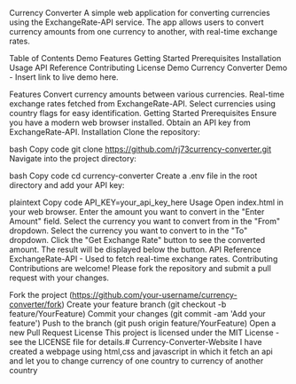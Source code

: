 Currency Converter
A simple web application for converting currencies using the ExchangeRate-API service. The app allows users to convert currency amounts from one currency to another, with real-time exchange rates.

Table of Contents
Demo
Features
Getting Started
Prerequisites
Installation
Usage
API Reference
Contributing
License
Demo
Currency Converter Demo - Insert link to live demo here.

Features
Convert currency amounts between various currencies.
Real-time exchange rates fetched from ExchangeRate-API.
Select currencies using country flags for easy identification.
Getting Started
Prerequisites
Ensure you have a modern web browser installed.
Obtain an API key from ExchangeRate-API.
Installation
Clone the repository:

bash
Copy code
git clone https://github.com/rj73currency-converter.git
Navigate into the project directory:

bash
Copy code
cd currency-converter
Create a .env file in the root directory and add your API key:

plaintext
Copy code
API_KEY=your_api_key_here
Usage
Open index.html in your web browser.
Enter the amount you want to convert in the "Enter Amount" field.
Select the currency you want to convert from in the "From" dropdown.
Select the currency you want to convert to in the "To" dropdown.
Click the "Get Exchange Rate" button to see the converted amount.
The result will be displayed below the button.
API Reference
ExchangeRate-API - Used to fetch real-time exchange rates.
Contributing
Contributions are welcome! Please fork the repository and submit a pull request with your changes.

Fork the project (https://github.com/your-username/currency-converter/fork)
Create your feature branch (git checkout -b feature/YourFeature)
Commit your changes (git commit -am 'Add your feature')
Push to the branch (git push origin feature/YourFeature)
Open a new Pull Request
License
This project is licensed under the MIT License - see the LICENSE file for details.# Currency-Converter-Website
I have created a webpage using html,css and javascript in which it fetch an api and let you to change currency of one country to currency of another country
